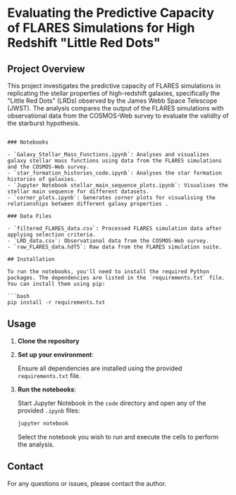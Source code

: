 # Evaluating the Predictive Capacity of FLARES Simulations for High Redshift "Little Red Dots"

## Project Overview

This project investigates the predictive capacity of FLARES simulations in replicating the stellar properties of high-redshift galaxies, specifically the "Little Red Dots" (LRDs) observed by the James Webb Space Telescope (JWST). The analysis compares the output of the FLARES simulations with observational data from the COSMOS-Web survey to evaluate the validity of the starburst hypothesis.

```

### Notebooks

- `Galaxy_Stellar_Mass_Functions.ipynb`: Analyses and visualizes galaxy stellar mass functions using data from the FLARES simulations and the COSMOS-Web survey.
- `star_formation_histories_code.ipynb`: Analyses the star formation histories of galaxies.
- `Jupyter Notebook stellar_main_sequence_plots.ipynb`: Visualises the stellar main sequence for different datasets.
- `corner_plots.ipynb`: Generates corner plots for visualising the relationships between different galaxy properties .

### Data Files

- `filtered_FLARES_data.csv`: Processed FLARES simulation data after applying selection criteria.
- `LRD_data.csv`: Observational data from the COSMOS-Web survey.
- `raw_FLARES_data.hdf5`: Raw data from the FLARES simulation suite.

## Installation

To run the notebooks, you'll need to install the required Python packages. The dependencies are listed in the `requirements.txt` file. You can install them using pip:

```bash
pip install -r requirements.txt
```

## Usage

1. **Clone the repository**

2. **Set up your environment**:

    Ensure all dependencies are installed using the provided `requirements.txt` file.

3. **Run the notebooks**:

    Start Jupyter Notebook in the `code` directory and open any of the provided `.ipynb` files:

    ```bash
    jupyter notebook
    ```

    Select the notebook you wish to run and execute the cells to perform the analysis.


## Contact

For any questions or issues, please contact the author.
